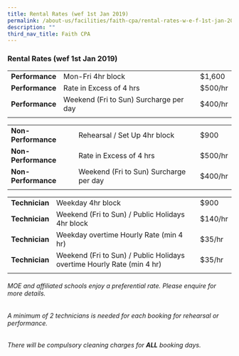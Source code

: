 ```yaml
---
title: Rental Rates (wef 1st Jan 2019)
permalink: /about-us/facilities/faith-cpa/rental-rates-w-e-f-1st-jan-2019/
description: ""
third_nav_title: Faith CPA
---
```

### **Rental Rates (wef 1st Jan 2019)**


|  ||  |
| -------- | -------- | -------- |
| **Performance**  | Mon-Fri 4hr block  | $1,600    |
| **Performance**  | Rate in Excess of 4 hrs  | $500/hr   |
| **Performance**  | Weekend (Fri to Sun) Surcharge per day  | $400/hr   |
|  |  |  |

|  ||  |
| -------- | -------- | -------- |
| **Non-Performance**  |Rehearsal / Set Up 4hr block  | $900   |
| **Non-Performance**  | Rate in Excess of 4 hrs  | $500/hr   |
| **Non-Performance**  | Weekend (Fri to Sun) Surcharge per day  | $400/hr   |
|  |  |  |

|  ||  |
| -------- | -------- | -------- |
| **Technician** |Weekday 4hr block  | $900   |
| **Technician** | Weekend (Fri to Sun) / Public Holidays 4hr block  | $140/hr   |
|**Technician**  | Weekday overtime Hourly Rate (min 4 hr)  | $35/hr   |
|**Technician**  | Weekend (Fri to Sun) / Public Holidays overtime Hourly Rate (min 4 hr)  | $35/hr   |
|  |  |  |

###### MOE and affiliated schools enjoy a preferential rate. Please enquire for more details.
###### A minimum of 2 technicians is needed for each booking for rehearsal or performance.
###### There will be compulsory cleaning charges for **ALL** booking days.